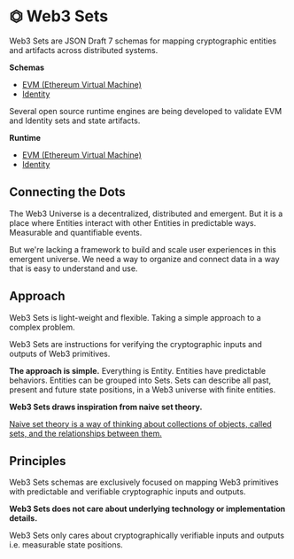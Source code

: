 # ⏣ Web3 Sets

Web3 Sets are JSON Draft 7 schemas for mapping cryptographic entities and artifacts across distributed systems.

**Schemas**
- [EVM (Ethereum Virtual Machine)](/schemas/schema-evm)
- [Identity](/schemas/schema-identity)

Several open source runtime engines are being developed to validate EVM and Identity sets and state artifacts.

**Runtime**
- [EVM (Ethereum Virtual Machine)](/runtime/runtime-evm)
- [Identity](/runtime/runtime-identity)

## Connecting the Dots

The Web3 Universe is a decentralized, distributed and emergent. But it is a place where Entities interact with other Entities in predictable ways. Measurable and quantifiable events.

But we're lacking a framework to build and scale user experiences in this emergent universe. We need a way to organize and connect data in a way that is easy to understand and use.

## Approach
Web3 Sets is light-weight and flexible. Taking a simple approach to a complex problem.

Web3 Sets are instructions for verifying the cryptographic inputs and outputs of Web3 primitives.

**The approach is simple.** Everything is Entity. Entities have predictable behaviors. Entities can be grouped into Sets. Sets can describe all past, present and future state positions, in a Web3 universe with finite entities.

**Web3 Sets draws inspiration from naive set theory.**

[Naive set theory is a way of thinking about collections of objects, called sets, and the relationships between them.](https://en.wikipedia.org/wiki/Naive_set_theory)

## Principles

Web3 Sets schemas are exclusively focused on mapping Web3 primitives with predictable and verifiable cryptographic inputs and outputs.

**Web3 Sets does not care about underlying technology or implementation details.**

Web3 Sets only cares about cryptographically verifiable inputs and outputs i.e. measurable state positions.
